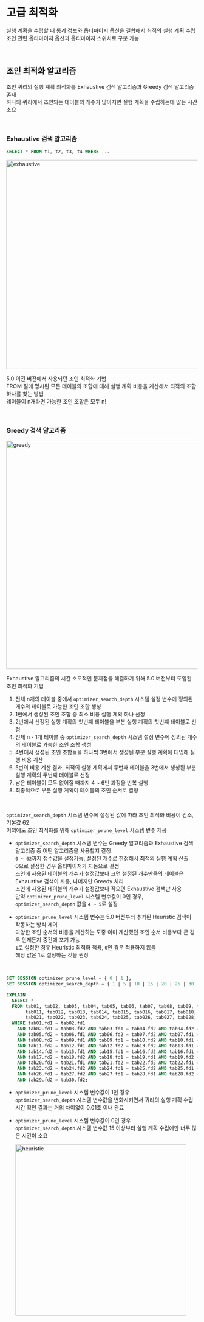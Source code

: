 # 고급 최적화
실행 계획을 수립할 때 통계 정보와 옵티마이저 옵션을 결합해서 최적의 실행 계획 수립  
조인 관련 옵티마이저 옵션과 옵티마이저 스위치로 구분 가능  

<br>

## 조인 최적화 알고리즘
조인 쿼리의 실행 계획 최적화를 Exhaustive 검색 알고리즘과 Greedy 검색 알고리즘 존재  
하나의 쿼리에서 조인되는 테이블의 개수가 많아지면 실행 계획을 수립하는데 많은 시간 소요  

<br>

### Exhaustive 검색 알고리즘

```sql
SELECT * FROM t1, t2, t3, t4 WHERE ...
```

<img width="550" alt="exhaustive" src="https://github.com/user-attachments/assets/60fbed04-ccc4-40e2-aac1-8647f205d216" />

5.0 이전 버전에서 사용되던 조인 최적화 기법  
FROM 절에 명시된 모든 테이블의 조합에 대해 실행 계획 비용을 계산해서 최적의 조합 하나를 찾는 방법  
테이블이 n개라면 가능한 조인 조합은 모두 n!  

<br>

### Greedy 검색 알고리즘

<img width="600" alt="greedy" src="https://github.com/user-attachments/assets/2f1c737f-c0cb-4381-baff-c8962dd949e1" />

Exhaustive 알고리즘의 시간 소모적인 문제점을 해결하기 위해 5.0 버전부터 도입된 조인 최적화 기법  

1. 전체 n개의 테이블 중에서 `optimizer_search_depth` 시스템 설정 변수에 정의된 개수의 테이블로 가능한 조인 조합 생성
2. 1번에서 생성된 조인 조합 중 최소 비용 실행 계획 하나 선정
3. 2번에서 선정된 실행 계획의 첫번째 테이블을 부분 실행 계획의 첫번쨰 테이블로 선정
4. 전체 n - 1개 테이블 중 `optimizer_search_depth` 시스템 설정 변수에 정의된 개수의 테이블로 가능한 조인 조합 생성
5. 4번에서 생성된 조인 조합들을 하나씩 3번에서 생성된 부분 실행 계획에 대입해 실행 비용 계산
6. 5번의 비용 계산 결과, 최적의 실행 계획에서 두번째 테이블을 3번에서 생성된 부분 실행 계획의 두번째 테이블로 선정
7. 남은 테이블이 모두 없어질 때까지 4 ~ 6번 과정을 반복 실행
8. 최종적으로 부분 실행 계획이 테이블의 조인 순서로 결정

<br>

`optimizer_search_depth` 시스템 변수에 설정된 값에 따라 조인 최적화 비용이 감소, 기본값 62  
이외에도 조인 최적화를 위해 `optimizer_prune_level` 시스템 변수 제공  

- `optimizer_search_depth` 시스템 변수는 Greedy 알고리즘과 Exhaustive 검색 알고리즘 중 어떤 알고리즘을 사용할지 결정  
  `0 ~ 62`까지 정수값을 설정가능, 설정된 개수로 한정해서 최적의 실행 계획 산출  
  0으로 설정한 경우 옵티마이저가 자동으로 결정  
  조인에 사용된 테이블의 개수가 설정값보다 크면 설정된 개수만큼의 테이블은 Exhaustive 검색이 사용, 나머지만 Greedy 처리  
  조인에 사용된 테이블의 개수가 설정값보다 작으면 Exhaustive 검색만 사용  
  만약 `optimizer_prune_level` 시스템 변수값이 0인 경우, `optimizer_search_depth` 값을 `4 ~ 5`로 설정  

- `optimizer_prune_level` 시스템 변수는 5.0 버전부터 추가된 Heuristic 검색이 작동하는 방식 제어  
  다양한 조인 순서의 비용을 계산하는 도중 이미 계산했던 조인 순서 비용보다 큰 경우 언제든지 중간에 포기 가능  
  `1`로 설정한 경우 Heuristic 최적화 적용, `0`인 경우 적용하지 않음  
  해당 값은 1로 설정하는 것을 권장  

<br>

```sql
SET SESSION optimizer_prune_level = { 0 | 1 };
SET SESSION optimizer_search_depth = { 1 | 5 | 10 | 15 | 20 | 25 | 30 | 35 | 40 | 62 };

EXPLAIN
  SELECT *
  FROM tab01, tab02, tab03, tab04, tab05, tab06, tab07, tab08, tab09, tab010,
       tab011, tab012, tab013, tab014, tab015, tab016, tab017, tab018, tab019, tab020,
       tab021, tab022, tab023, tab024, tab025, tab026, tab027, tab028, tab029, tab030
  WHERE tab01.fd1 = tab02.fd1
    AND tab02.fd1 = tab03.fd2 AND tab03.fd1 = tab04.fd2 AND tab04.fd2 = tab05.fd1
    AND tab05.fd2 = tab06.fd1 AND tab06.fd2 = tab07.fd2 AND tab07.fd1 = tab08.fd1
    AND tab08.fd2 = tab09.fd1 AND tab09.fd1 = tab10.fd2 AND tab10.fd1 = tab11.fd2
    AND tab11.fd2 = tab12.fd1 AND tab12.fd2 = tab13.fd2 AND tab13.fd1 = tab14.fd1
    AND tab14.fd2 = tab15.fd1 AND tab15.fd1 = tab16.fd2 AND tab16.fd1 = tab17.fd1
    AND tab17.fd2 = tab18.fd2 AND tab18.fd1 = tab19.fd1 AND tab19.fd2 = tab20.fd2
    AND tab20.fd1 = tab21.fd1 AND tab21.fd2 = tab22.fd2 AND tab22.fd1 = tab23.fd1
    AND tab23.fd2 = tab24.fd2 AND tab24.fd1 = tab25.fd2 AND tab25.fd1 = tab26.fd2
    AND tab26.fd1 = tab27.fd2 AND tab27.fd1 = tab28.fd1 AND tab28.fd2 = tab29.fd1
    AND tab29.fd2 = tab30.fd2;
```

- `optimizer_prune_level` 시스템 변수값이 1인 경우  
  `optimizer_search_depth` 시스템 변수값을 변화시키면서 쿼리의 실행 계획 수립 시간 확인 결과는 거의 차이없이 0.01초 이내 완료  
  
- `optimizer_prune_level` 시스템 변수값이 0인 경우  
  `optimizer_search_depth` 시스템 변수값 15 이상부터 실행 계획 수립에만 너무 많은 시간이 소요  

  <img width="450" alt="heuristic" src="https://github.com/user-attachments/assets/41f4fceb-81d1-4fdc-beed-39b88e45fea7" />

<br>
